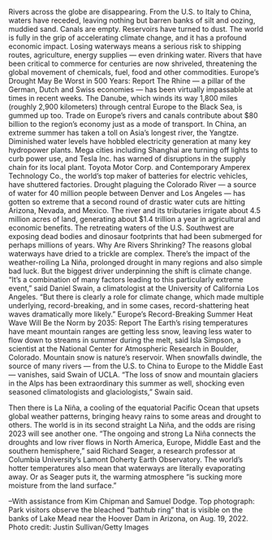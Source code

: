 Rivers across the globe are disappearing.
From the U.S. to Italy to China, waters have receded, leaving nothing but barren banks of silt and oozing, muddied sand. Canals are empty. Reservoirs have turned to dust.
The world is fully in the grip of accelerating climate change, and it has a profound economic impact. Losing waterways means a serious risk to shipping routes, agriculture, energy supplies — even drinking water.
Rivers that have been critical to commerce for centuries are now shriveled, threatening the global movement of chemicals, fuel, food and other commodities.
Europe’s Drought May Be Worst in 500 Years: Report
The Rhine — a pillar of the German, Dutch and Swiss economies — has been virtually impassable at times in recent weeks. The Danube, which winds its way 1,800 miles (roughly 2,900 kilometers) through central Europe to the Black Sea, is gummed up too. Trade on Europe’s rivers and canals contribute about $80 billion to the region’s economy just as a mode of transport.
In China, an extreme summer has taken a toll on Asia’s longest river, the Yangtze. Diminished water levels have hobbled electricity generation at many key hydropower plants. Mega cities including Shanghai are turning off lights to curb power use, and Tesla Inc. has warned of disruptions in the supply chain for its local plant. Toyota Motor Corp. and Contemporary Amperex Technology Co., the world’s top maker of batteries for electric vehicles, have shuttered factories.
Drought plaguing the Colorado River — a source of water for 40 million people between Denver and Los Angeles — has gotten so extreme that a second round of drastic water cuts are hitting Arizona, Nevada, and Mexico. The river and its tributaries irrigate about 4.5 million acres of land, generating about $1.4 trillion a year in agricultural and economic benefits.
The retreating waters of the U.S. Southwest are exposing dead bodies and dinosaur footprints that had been submerged for perhaps millions of years.
Why Are Rivers Shrinking?
The reasons global waterways have dried to a trickle are complex. There’s the impact of the weather-roiling La Niña, prolonged drought in many regions and also simple bad luck. But the biggest driver underpinning the shift is climate change.
“It’s a combination of many factors leading to this particularly extreme event,” said Daniel Swain, a climatologist at the University of California Los Angeles. “But there is clearly a role for climate change, which made multiple underlying, record-breaking, and in some cases, record-shattering heat waves dramatically more likely.”
Europe’s Record-Breaking Summer Heat Wave Will Be the Norm by 2035: Report
The Earth’s rising temperatures have meant mountain ranges are getting less snow, leaving less water to flow down to streams in summer during the melt, said Isla Simpson, a scientist at the National Center for Atmospheric Research in Boulder, Colorado.
Mountain snow is nature’s reservoir. When snowfalls dwindle, the source of many rivers — from the U.S. to China to Europe to the Middle East— vanishes, said Swain of UCLA.
“The loss of snow and mountain glaciers in the Alps has been extraordinary this summer as well, shocking even seasoned climatologists and glaciologists,” Swain said.

Then there is La Niña, a cooling of the equatorial Pacific Ocean that upsets global weather patterns, bringing heavy rains to some areas and drought to others. The world is in its second straight La Niña, and the odds are rising 2023 will see another one.
“The ongoing and strong La Niña connects the droughts and low river flows in North America, Europe, Middle East and the southern hemisphere,” said Richard Seager, a research professor at Columbia University’s Lamont Doherty Earth Observatory.
The world’s hotter temperatures also mean that waterways are literally evaporating away.
Or as Seager puts it, the warming atmosphere “is sucking more moisture from the land surface.”


–With assistance from Kim Chipman and Samuel Dodge.
Top photograph: Park visitors observe the bleached “bathtub ring” that is visible on the banks of Lake Mead near the Hoover Dam in Arizona, on Aug. 19, 2022. Photo credit: Justin Sullivan/Getty Images